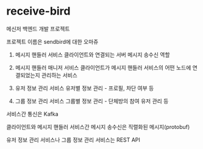 # receive-bird
메신저 백엔드 개발 프로젝트

프로젝트 이름은 sendbird에 대한 오마쥬

1. 메시지 핸들러 서비스
  클라이언트와 연결되는 서버
  메시지 송수신 역할
  
2. 메시지 핸들러 매니저 서비스
  클라이언트가 메시지 핸들러 서비스의 
  어떤 노드에 연결되었는지 관리하는 서비스
  
3. 유저 정보 관리 서비스
  유저별 정보 관리 - 프로필, 차단 여부 등
  
4. 그룹 정보 관리 서비스
  그룹별 정보 관리 - 단체방의 참여 유저 관리 등


서비스간 통신은 Kafka

클라이언트와 메시지 핸들러 서비스간 메시지 송수신은 직렬화된 메시지(protobuf)

유저 정보 관리 서비스나 그룹 정보 관리 서비스는 REST API
